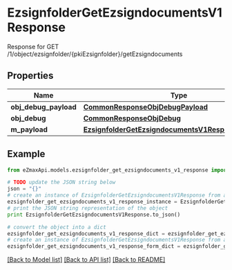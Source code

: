 # EzsignfolderGetEzsigndocumentsV1Response

Response for GET /1/object/ezsignfolder/{pkiEzsignfolder}/getEzsigndocuments

## Properties
Name | Type | Description | Notes
------------ | ------------- | ------------- | -------------
**obj_debug_payload** | [**CommonResponseObjDebugPayload**](CommonResponseObjDebugPayload.md) |  | 
**obj_debug** | [**CommonResponseObjDebug**](CommonResponseObjDebug.md) |  | [optional] 
**m_payload** | [**EzsignfolderGetEzsigndocumentsV1ResponseMPayload**](EzsignfolderGetEzsigndocumentsV1ResponseMPayload.md) |  | 

## Example

```python
from eZmaxApi.models.ezsignfolder_get_ezsigndocuments_v1_response import EzsignfolderGetEzsigndocumentsV1Response

# TODO update the JSON string below
json = "{}"
# create an instance of EzsignfolderGetEzsigndocumentsV1Response from a JSON string
ezsignfolder_get_ezsigndocuments_v1_response_instance = EzsignfolderGetEzsigndocumentsV1Response.from_json(json)
# print the JSON string representation of the object
print EzsignfolderGetEzsigndocumentsV1Response.to_json()

# convert the object into a dict
ezsignfolder_get_ezsigndocuments_v1_response_dict = ezsignfolder_get_ezsigndocuments_v1_response_instance.to_dict()
# create an instance of EzsignfolderGetEzsigndocumentsV1Response from a dict
ezsignfolder_get_ezsigndocuments_v1_response_form_dict = ezsignfolder_get_ezsigndocuments_v1_response.from_dict(ezsignfolder_get_ezsigndocuments_v1_response_dict)
```
[[Back to Model list]](../README.md#documentation-for-models) [[Back to API list]](../README.md#documentation-for-api-endpoints) [[Back to README]](../README.md)


